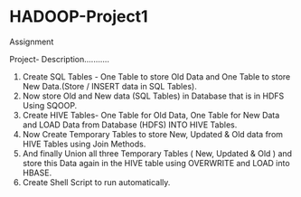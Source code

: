 # HADOOP-Project1
Assignment

Project- Description...........

1) Create SQL Tables - One Table to store Old Data and One Table to store New Data.(Store / INSERT data in SQL Tables).
2) Now store Old and New data (SQL Tables) in Database that is in HDFS Using SQOOP.
3) Create HIVE Tables- One Table for Old Data, One Table for New Data and LOAD Data from Database (HDFS) INTO HIVE Tables.
4) Now Create Temporary Tables to store New, Updated & Old data from HIVE Tables using Join Methods.
5) And finally Union all three Temporary Tables ( New, Updated & Old ) and store this Data again in the HIVE table using OVERWRITE and LOAD into HBASE. 
6) Create Shell Script to run automatically.
